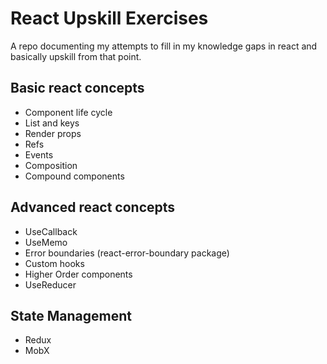 # React Upskill Exercises

A repo documenting my attempts to fill in my knowledge gaps in react and basically upskill from that point. 

## Basic react concepts
- Component life cycle
- List and keys
- Render props 
- Refs
- Events
- Composition
- Compound components

## Advanced react concepts
- UseCallback
- UseMemo
- Error boundaries (react-error-boundary package)
- Custom hooks
- Higher Order components
- UseReducer

## State Management
- Redux
- MobX